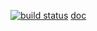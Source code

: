 [![build status](https://secure.travis-ci.org/dokipen/connect-statsd.png)](http://travis-ci.org/dokipen/connect-statsd)
[doc](http://dokipen.github.com/connect-statsd "Connect Statsd Docs")
